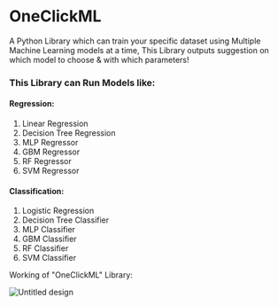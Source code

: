 # OneClickML
A Python Library which can train your specific dataset using Multiple Machine Learning models at a time, This Library outputs suggestion on which model to choose &amp; with which parameters! 

### This Library can Run Models like:
#### Regression:
1) Linear Regression
2) Decision Tree Regression
3) MLP Regressor
4) GBM Regressor
5) RF Regressor
6) SVM Regressor

#### Classification:
1) Logistic Regression
2) Decision Tree Classifier
3) MLP Classifier
4) GBM Classifier
5) RF Classifier
6) SVM Classifier

Working of "OneClickML" Library:

![Untitled design](https://github.com/user-attachments/assets/16b7d46d-795a-4550-8aee-c0190627e60f)



